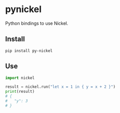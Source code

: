 # pynickel

Python bindings to use Nickel.

## Install

```shell
pip install py-nickel
```

## Use

```python
import nickel

result = nickel.run("let x = 1 in { y = x + 2 }")
print(result)
# {
#   "y": 3
# }
```
